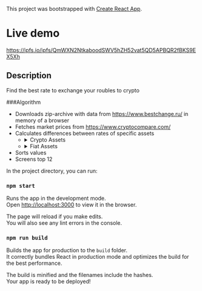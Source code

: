 This project was bootstrapped with [Create React App](https://github.com/facebook/create-react-app).

# Live demo

https://ipfs.io/ipfs/QmWXN2NtkaboodSWV5hZH52vat5QD5APBQR2fBKS9EX5Xh

## Description

Find the best rate to exchange your roubles to crypto

###Algorithm

- Downloads zip-archive with data from https://www.bestchange.ru/ in memory of a browser
- Fetches market prices from  https://www.cryptocompare.com/
- Calculates differences between rates of specific assets
    - <details><summary>Crypto Assets</summary>
   
        - BTC
        - ETH
        - BCH
        - BSV
        - BTG
        - ETC
        - LTC
        - XRP
        - XMR
        - DASH
        - ZEC
        - USD
        - PAX
        - XEM
        - REP
        - NEO
        - EOS
        - IOTA
        - LSK
        - ADA
        - XLM
        - WAVES
        - OMG
        - BNB
        - ICX
        - BA
      </details>
    - <details><summary>Fiat Assets</summary>
    
        - Sberbank Roubles
        - Yandex Money Roubles
        - QIWI Roubles
        
      </details>
- Sorts values
- Screens top 12

In the project directory, you can run:

### `npm start`

Runs the app in the development mode.<br />
Open [http://localhost:3000](http://localhost:3000) to view it in the browser.

The page will reload if you make edits.<br />
You will also see any lint errors in the console.

### `npm run build`

Builds the app for production to the `build` folder.<br />
It correctly bundles React in production mode and optimizes the build for the best performance.

The build is minified and the filenames include the hashes.<br />
Your app is ready to be deployed!
